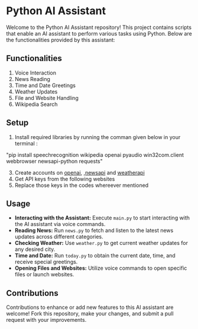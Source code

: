 # Python AI Assistant
Welcome to the Python AI Assistant repository! This project contains scripts that enable an AI assistant to perform various tasks using Python. Below are the functionalities provided by this assistant:

## Functionalities

1. Voice Interaction
2. News Reading
3. Time and Date Greetings
4. Weather Updates
5. File and Website Handling
6. Wikipedia Search

## Setup
1. Install required libraries by running the comman given below in your terminal :

 "pip install speechrecognition wikipedia openai pyaudio win32com.client webbrowser newsapi-python requests"
 
3. Create accounts on <a href="https://openai.com/">openai</a>, ,<a href="https://newsapi.org/">newsapi</a> and <a href="https://www.weatherapi.com/">weatherapi</a>
4. Get API keys from the following websites
5. Replace those keys in the codes whereever mentioned

<h2>Usage</h2>
<ul>
    <li><strong>Interacting with the Assistant:</strong> Execute <code>main.py</code> to start interacting with the AI assistant via voice commands.</li>
    <li><strong>Reading News:</strong> Run <code>news.py</code> to fetch and listen to the latest news updates across different categories.</li>
    <li><strong>Checking Weather:</strong> Use <code>weather.py</code> to get current weather updates for any desired city.</li>
    <li><strong>Time and Date:</strong> Run <code>today.py</code> to obtain the current date, time, and receive special greetings.</li>
    <li><strong>Opening Files and Websites:</strong> Utilize voice commands to open specific files or launch websites.</li>
</ul>

## Contributions
Contributions to enhance or add new features to this AI assistant are welcome! Fork this repository, make your changes, and submit a pull request with your improvements.

